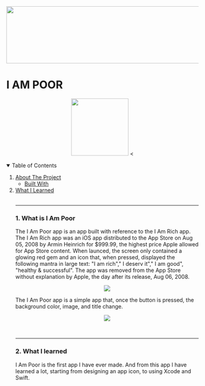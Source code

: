 <img src="https://cdn.jsdelivr.net/gh/Hoax142/github_assets/repository/I_am_poor/I_Am_Poor_Logo.png" width="900" height="150">

# I AM POOR

<p align="center">
<img src="https://cdn.jsdelivr.net/gh/Hoax142/github_assets/repository/I_am_poor/I_Am_Poor_Icon_Rounded.png" width="150" height="150">
<

<!-- Table of Contents-->
<details open = "open">
	<summary>Table of Contents</summary>
	<ol>
		<li>
			<a href="#about-the-project">About The Project</a>
			<ul>
					<li><a href="#built-with">Built With</a></li>
			</ul>
		</li>
		<li>
			<a href="what-I-learned">What I Learned</a>
		</li>
<br>

---

### 1. What is I Am Poor

The I Am Poor app is an app built with reference to the I Am Rich app. The I Am Rich app was an iOS app distributed to the App Store on Aug 05, 2008 by Armin Heinrich for $999.99, the highest price Apple allowed for App Store content. When launced, the screen only contained a glowing red gem and an icon that, when pressed, displayed the following mantra in large text: "I am rich"," I deserv it"," I am good", "healthy & successful". The app was removed from the App Store without explanation by Apple, the day after its release, Aug 06, 2008.

<p align="center">
<img src="https://cdn.jsdelivr.net/gh/Hoax142/github_assets/repository/I_am_poor/I_Am_Rich_sale_screen.png">
</p>

The I Am Poor app is a simple app that, once the button is pressed, the background color, image, and title change.

<p align="center">
<img src="https://cdn.jsdelivr.net/gh/Hoax142/github_assets/repository/I_am_poor/I_Am_Poor.gif">
</p>
<br>

---

### 2. What I learned

I Am Poor is the first app I have ever made. And from this app I have learned a lot, starting from designing an app icon, to using Xcode and Swift.
